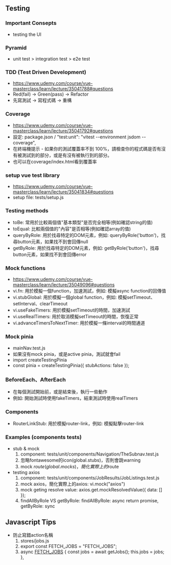 ## Testing

### Important Consepts

- testing the UI

### Pyramid

- unit test > integration test > e2e test

### TDD (Test Driven Development)

- https://www.udemy.com/course/vue-masterclass/learn/lecture/35041788#questions
- Red(fail) -> Green(pass) -> Refactor
- 先寫測試 -> 寫程式碼 -> 重構

### Coverage

- https://www.udemy.com/course/vue-masterclass/learn/lecture/35041792#questions
- 設定: package.json / "test:unit": "vitest --environment jsdom --coverage",
- 在終端機提示 - 如果你的測試覆蓋率不到 100%，請檢查你的程式碼是否有沒有被測試到的部分，或是有沒有被執行到的部分。
- 也可以在coverage/index.html看到覆蓋率

### setup vue test library

- https://www.udemy.com/course/vue-masterclass/learn/lecture/35041834#questions
- setup file: tests/setup.js

### Testing methods

- toBe: 常用於比較兩個值"基本類型"是否完全相等(例如確認string的值)
- toEqual: 比較兩個值的"內容"是否相等(例如確認array的值)
- queryByRole: 用於找尋特定的DOM元素，例如: queryByRole('button')，找尋button元素，如果找不到會回傳null
- getByRole: 用於找尋特定的DOM元素，例如: getByRole('button')，找尋button元素，如果找不到會回傳error

### Mock functions

- https://www.udemy.com/course/vue-masterclass/learn/lecture/35049096#questions
- vi.fn: 用於模擬一個function，加速測試，例如: 模擬async function的回傳值
- vi.stubGlobal: 用於模擬一個global function，例如: 模擬setTimeout、setInterval、clearTimeout
- vi.useFakeTimers: 用於模擬setTimeout的時間，加速測試
- vi.useRealTimers: 用於取消模擬setTimeout的時間，恢復正常
- vi.advanceTimersToNextTimer: 用於模擬一條interval的時間通道

### Mock pinia

- mainNav.test.js
- 如果沒有mock pinia，或是active pinia，測試就會fail
- import createTestingPinia
- const pinia = createTestingPinia({ stubActions: false });

### BeforeEach、AfterEach

- 在每個測試開始前，或是結束後，執行一些動作
- 例如: 開始測試時使用fakeTimers，結束測試時使用realTimers

### Components

- RouterLinkStub: 用於模擬router-link，例如: 模擬點擊router-link

### Examples (components tests)

- stub & mock
  1. component: tests/unit/components/Navigation/TheSubnav.test.js
  1. 忽略fontawesome的icon(global.stubs)，否則會跳warning
  1. mock $route(global.mocks)，簡化實際上的$route
- testing axios
  1. component: tests/unit/components/JobResults/JobListings.test.js
  1. mock axios，簡化實際上的axios: vi.mock("axios")
  1. mock geting resolve value: axios.get.mockResolvedValue({ data: [] });
  1. findAllByRole VS getByRole: findAllByRole: async return promise, getByRole: sync

## Javascript Tips

- 防止寫錯action名稱
  1.  stores/jobs.js
  1.  export const FETCH_JOBS = "FETCH_JOBS";
  1.  async [FETCH_JOBS]() {
      const jobs = await getJobs();
      this.jobs = jobs;
      },
